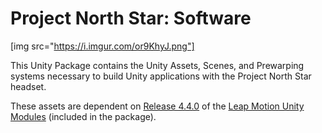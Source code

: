 # Project North Star: Software

[img src="https://i.imgur.com/or9KhyJ.png"]

This Unity Package contains the Unity Assets, Scenes, and Prewarping systems necessary to build Unity applications with the Project North Star headset.

These assets are dependent on [Release 4.4.0](https://github.com/leapmotion/UnityModules/pull/1010) of the [Leap Motion Unity Modules](https://github.com/leapmotion/UnityModules) (included in the package).
